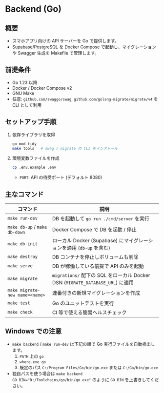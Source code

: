 ﻿# Backend (Go)

## 概要

- スマホアプリ向けの API サーバーを Go で提供します。
- Supabase/PostgreSQL を Docker Compose で起動し、マイグレーションや Swagger 生成を Makefile で管理します。

## 前提条件

- Go 1.23 以降
- Docker / Docker Compose v2
- GNU Make
- 任意: `github.com/swaggo/swag`, `github.com/golang-migrate/migrate/v4` を CLI として利用

## セットアップ手順

1. 依存ライブラリを取得

   ```bash
   go mod tidy
   make tools   # swag / migrate の CLI をインストール
   ```

2. 環境変数ファイルを作成

   ```bash
   cp .env.example .env
   ```

   - `PORT`: API の待受ポート (デフォルト 8080)

## 主なコマンド

| コマンド                       | 説明                                                                           |
| ------------------------------ | ------------------------------------------------------------------------------ |
| `make run-dev`                 | DB を起動して `go run ./cmd/server` を実行                                     |
| `make db-up` / `make db-down`  | Docker Compose で DB を起動 / 停止                                             |
| `make db-init`                 | ローカル Docker (Supabase) にマイグレーションを適用 (`db-up` を含む)           |
| `make destroy`                 | DB コンテナを停止しボリュームも削除                                            |
| `make serve`                   | DB が稼働している前提で API のみを起動                                         |
| `make migrate`                 | `migrations/` 配下の SQL をローカル Docker DSN (`MIGRATE_DATABASE_URL`) に適用 |
| `make migrate-new name=<name>` | 連番付きの新規マイグレーションを作成                                           |
| `make test`                    | Go のユニットテストを実行                                                      |
| `make check`                   | CI 等で使える簡易ヘルスチェック                                                |

## Windows での注意

- `make backend` / `make run-dev` は下記の順で Go 実行ファイルを自動検出します。
  1. `PATH` 上の `go`
  2. `where.exe go`
  3. 既定のパス `C:/Program Files/Go/bin/go.exe` または `C:/Go/bin/go.exe`
- 独自パスを使う場合は `make backend GO_BIN="D:/Toolchains/go/bin/go.exe"` のように `GO_BIN` を上書きしてください。

